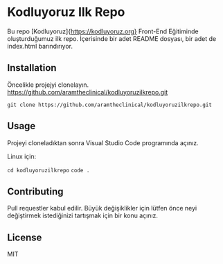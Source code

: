 # Kodluyoruz Ilk Repo

Bu repo [Kodluyoruz]{https://kodluyoruz.org} Front-End Eğitiminde oluşturduğumuz ilk repo. İçerisinde bir adet README dosyası, bir adet de index.html barındırıyor.

## Installation

Öncelikle projejyi clonelayın. https://github.com/aramtheclinical/kodluyoruzilkrepo.git

`git clone https://github.com/aramtheclinical/kodluyoruzilkrepo.git`

## Usage

Projeyi cloneladıktan sonra Visual Studio Code programında açınız.

Linux için:

```cd kodluyoruzilkrepo```
```code .```

## Contributing

Pull requestler kabul edilir. Büyük değişiklikler için lütfen önce neyi değiştirmek istediğinizi tartışmak için bir konu açınız.

## License

MIT
